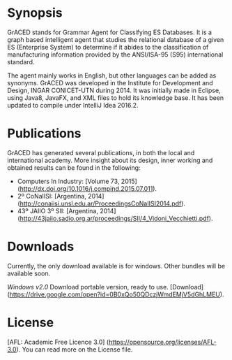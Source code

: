 # Synopsis
GrACED stands for Grammar Agent for Classifying ES Databases. It is a graph based intelligent agent that studies the relational database of a given ES (Enterprise System) to determine if it abides to the classification of manufacturing information provided by the ANSI/ISA-95 (S95) international standard.

The agent mainly works in English, but other languages can be added as synonyms. GrACED was developed in the Institute for Development and Design, INGAR CONICET-UTN during 2014. It was initially made in Eclipse, using Java8, JavaFX, and XML files to hold its knowledge base. It has been updated to compile under IntelliJ Idea 2016.2.


# Publications
GrACED has generated several publications, in both the local and international academy. More insight about its design, inner working and obtained results can be found in the following:
* Computers In Industry: [Volume 73, 2015] (http://dx.doi.org/10.1016/j.compind.2015.07.011).
* 2º CoNaIISI: [Argentina, 2014] (http://conaiisi.unsl.edu.ar/ProceedingsCoNaIISI2014.pdf).
* 43º JAIIO 3º SII: [Argentina, 2014] (http://43jaiio.sadio.org.ar/proceedings/SII/4_Vidoni_Vecchietti.pdf).


# Downloads
Currently, the only download available is for windows. Other bundles will be available soon.

*Windows v2.0*
Download portable version, ready to use. [Download] (https://drive.google.com/open?id=0B0xQo50QDczjWmdEMjV5dGhLMEU).


# License
[AFL: Academic Free Licence 3.0] (https://opensource.org/licenses/AFL-3.0). You can read more on the License file.